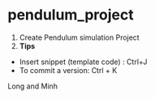 # pendulum_project

1. Create Pendulum simulation Project
2. **Tips**
- Insert snippet (template code) : Ctrl+J
- To commit a version: Ctrl + K

Long and Minh
